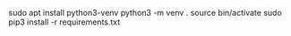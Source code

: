 sudo apt install python3-venv
python3 -m venv .
source bin/activate
sudo pip3 install -r requirements.txt
